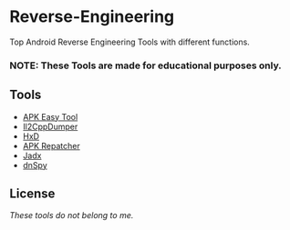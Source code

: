 
# Reverse-Engineering
Top Android Reverse Engineering Tools with different functions.
### NOTE: These Tools are made for educational purposes only.

## Tools

 - [APK Easy Tool](https://forum.xda-developers.com/t/tool-windows-apk-easy-tool-v1-59-2-2021-04-03.3333960/)
 - [Il2CppDumper](https://github.com/Perfare/Il2CppDumper)
 - [HxD](https://mh-nexus.de/en/hxd/)
 - [APK Repatcher](https://github.com/csanuragjain/APKRepatcher)
 - [Jadx](https://github.com/skylot/jadx)
 - [dnSpy](https://github.com/dnSpy/dnSpy)


## License
*These tools do not belong to me.*
